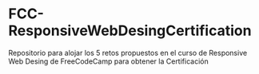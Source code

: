 # FCC-ResponsiveWebDesingCertification
Repositorio para alojar los 5 retos propuestos en el curso de Responsive Web Desing de FreeCodeCamp para obtener la Certificación
